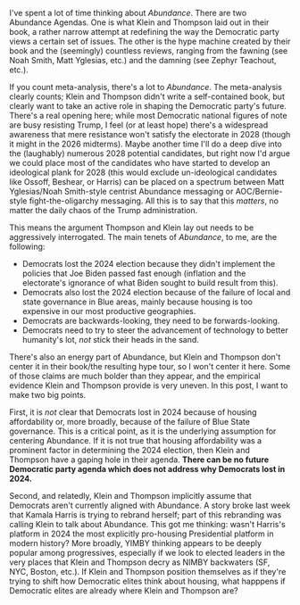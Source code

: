 I've spent a lot of time thinking about *Abundance*. There are two Abundance Agendas. One is what Klein and Thompson laid out in their book, a rather narrow attempt at redefining the way the Democratic party views a certain set of issues. The other is the hype machine created by their book and the (seemingly) countless reviews, ranging from the fawning (see Noah Smith, Matt Yglesias, etc.) and the damning (see Zephyr Teachout, etc.). 

If you count meta-analysis, there's a lot to *Abundance*. The meta-analysis clearly counts; Klein and Thompson didn't write a self-contained book, but clearly want to take an active role in shaping the Democratic party's future. There's a real opening here; while most Democratic national figures of note are busy resisting Trump, I feel (or at least hope) there's a widespread awareness that mere resistance won't satisfy the electorate in 2028 (though it might in the 2026 midterms). Maybe another time I'll do a deep dive into the (laughably) numerous 2028 potential candidates, but right now I'd argue we could place most of the candidates who have started to develop an ideological plank for 2028 (this would exclude un-ideological candidates like Ossoff, Beshear, or Harris) can be placed on a spectrum between Matt Yglesias/Noah Smith-style centrist Abundance messaging or AOC/Bernie-style fight-the-oligarchy messaging. All this is to say that this *matters*, no matter the daily chaos of the Trump administration. 

This means the argument Thompson and Klein lay out needs to be aggressively interrogated. The main tenets of *Abundance*, to me, are the following:
* Democrats lost the 2024 election because they didn't implement the policies that Joe Biden passed fast enough (inflation and the electorate's ignorance of what Biden sought to build result from this).
* Democrats also lost the 2024 election because of the failure of local and state governance in Blue areas, mainly because housing is too expensive in our most productive geographies.
* Democrats are backwards-looking, they need to be forwards-looking.
* Democrats need to try to steer the advancement of technology to better humanity's lot, *not* stick their heads in the sand.

There's also an energy part of Abundance, but Klein and Thompson don't center it in their book/the resulting hype tour, so I won't center it here. Some of those claims are much bolder than they appear, and the empirical evidence Klein and Thompson provide is very uneven. In this post, I want to make two big points. 

First, it is *not* clear that Democrats lost in 2024 because of housing affordability or, more broadly, because of the failure of Blue State governance. This is a critical point, as it is the underlying assumption for centering Abundance. If it is not true that housing affordability was a prominent factor in determining the 2024 election, then Klein and Thompson have a gaping hole in their agenda. **There can be no future Democratic party agenda which does not address why Democrats lost in 2024.** 

Second, and relatedly, Klein and Thompson implicitly assume that Democrats aren't currently aligned with Abundance. A story broke last week that Kamala Harris is trying to rebrand herself; part of this rebranding was calling Klein to talk about Abundance. This got me thinking: wasn't Harris's platform in 2024 the most explicitly pro-housing Presidential platform in modern history? More broadly, YIMBY thinking appears to be deeply popular among progressives, especially if we look to elected leaders in the very places that Klein and Thompson decry as NIMBY backwaters (SF, NYC, Boston, etc.). If Klein and Thompson position themselves as if they're trying to shift how Democratic elites think about housing, what happpens if Democratic elites are already where Klein and Thompson are?


